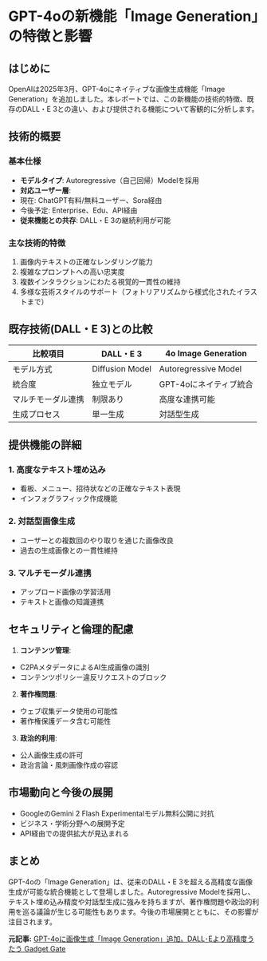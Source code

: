 # GPT-4oの新機能「Image Generation」の特徴と影響

## はじめに

OpenAIは2025年3月、GPT-4oにネイティブな画像生成機能「Image Generation」を追加しました。本レポートでは、この新機能の技術的特徴、既存のDALL・E 3との違い、および提供される機能について客観的に分析します。

## 技術的概要

### 基本仕様
- **モデルタイプ**: Autoregressive（自己回帰）Modelを採用
- **対応ユーザー層**:
 - 現在: ChatGPT有料/無料ユーザー、Sora経由
 - 今後予定: Enterprise、Edu、API経由
- **従来機能との共存**: DALL・E 3の継続利用が可能

### 主な技術的特徴
1. 画像内テキストの正確なレンダリング能力
2. 複雑なプロンプトへの高い忠実度
3. 複数インタラクションにわたる視覚的一貫性の維持
4. 多様な芸術スタイルのサポート（フォトリアリズムから様式化されたイラストまで）

## 既存技術(DALL・E 3)との比較

| 比較項目 | DALL・E 3 | 4o Image Generation |
|---------|----------|---------------------|
| モデル方式 | Diffusion Model | Autoregressive Model |
| 統合度 | 独立モデル | GPT-4oにネイティブ統合 |
| マルチモーダル連携 | 制限あり | 高度な連携可能 |
| 生成プロセス | 単一生成 | 対話型生成 |

## 提供機能の詳細

### 1. 高度なテキスト埋め込み
- 看板、メニュー、招待状などの正確なテキスト表現
- インフォグラフィック作成機能

### 2. 対話型画像生成
- ユーザーとの複数回のやり取りを通じた画像改良
- 過去の生成画像との一貫性維持

### 3. マルチモーダル連携
- アップロード画像の学習活用
- テキストと画像の知識連携

## セキュリティと倫理的配慮

1. **コンテンツ管理**:
 - C2PAメタデータによるAI生成画像の識別
 - コンテンツポリシー違反リクエストのブロック

2. **著作権問題**:
 - ウェブ収集データ使用の可能性
 - 著作権保護データ含む可能性

3. **政治的利用**:
 - 公人画像生成の許可
 - 政治言論・風刺画像作成の容認

## 市場動向と今後の展開

- GoogleのGemini 2 Flash Experimentalモデル無料公開に対抗
- ビジネス・学術分野への展開予定
- API経由での提供拡大が見込まれる

## まとめ

GPT-4oの「Image Generation」は、従来のDALL・E 3を超える高精度な画像生成が可能な統合機能として登場しました。Autoregressive Modelを採用し、テキスト埋め込み精度や対話型生成に強みを持ちますが、著作権問題や政治的利用を巡る議論が生じる可能性もあります。今後の市場展開とともに、その影響が注目されます。

**元記事:** [GPT-4oに画像生成「Image Generation」追加。DALL･Eより高精度うたう Gadget Gate](https://gadget.phileweb.com/post-98780/)